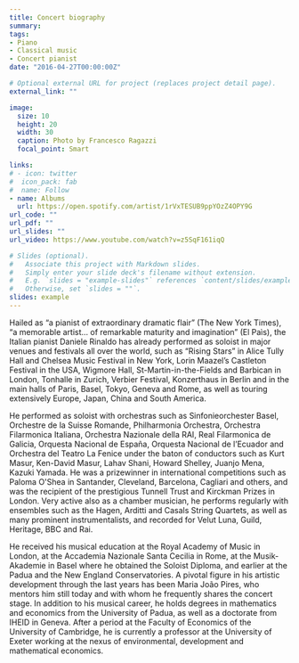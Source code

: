```yaml
---
title: Concert biography
summary: 
tags:
- Piano
- Classical music
- Concert pianist
date: "2016-04-27T00:00:00Z"

# Optional external URL for project (replaces project detail page).
external_link: ""

image:
  size: 10
  height: 20
  width: 30
  caption: Photo by Francesco Ragazzi
  focal_point: Smart

links:
# - icon: twitter
#  icon_pack: fab
#  name: Follow
- name: Albums
  url: https://open.spotify.com/artist/1rVxTESUB9ppYOzZ4OPY9G
url_code: ""
url_pdf: ""
url_slides: ""
url_video: https://www.youtube.com/watch?v=z5SqF161iqQ

# Slides (optional).
#   Associate this project with Markdown slides.
#   Simply enter your slide deck's filename without extension.
#   E.g. `slides = "example-slides"` references `content/slides/example-slides.md`.
#   Otherwise, set `slides = ""`.
slides: example
---
```


Hailed as “a pianist of extraordinary dramatic flair” (The New York Times), “a memorable artist… of remarkable maturity and imagination” (El Paìs), the Italian pianist Daniele Rinaldo has already performed as soloist in major venues and festivals all over the world, such as “Rising Stars” in Alice Tully Hall and Chelsea Music Festival in New York, Lorin Maazel’s Castleton Festival in the USA, Wigmore Hall, St-Martin-in-the-Fields and Barbican in London, Tonhalle in Zurich, Verbier Festival, Konzerthaus in Berlin and in the main halls of Paris, Basel, Tokyo, Geneva and Rome, as well as touring extensively Europe, Japan, China and South America.

He performed as soloist with orchestras such as Sinfonieorchester Basel, Orchestre de la Suisse Romande, Philharmonia Orchestra, Orchestra Filarmonica Italiana, Orchestra Nazionale della RAI, Real Filarmonica de Galicia, Orquesta Nacional de España, Orquesta Nacional de l’Ecuador and Orchestra del Teatro La Fenice under the baton of conductors such as Kurt Masur, Ken-David Masur, Lahav Shani, Howard Shelley, Juanjo Mena, Kazuki Yamada. He was a prizewinner in international competitions such as Paloma O'Shea in Santander, Cleveland, Barcelona, Cagliari and others, and was the recipient of the prestigious Tunnell Trust and Kirckman Prizes in London.  Very active also as a chamber musician, he performs regularly with ensembles such as the Hagen, Arditti and Casals String Quartets, as well as many prominent instrumentalists, and recorded for Velut Luna, Guild, Heritage, BBC and Rai.

He received his musical education at the Royal Academy of Music in London, at the Accademia Nazionale Santa Cecilia in Rome, at the Musik-Akademie in Basel where he obtained the Soloist Diploma, and earlier at the Padua and the New England Conservatories. A pivotal figure in his artistic development through the last years has been Maria João Pires, who mentors him still today and with whom he frequently shares the concert stage. In addition to his musical career, he holds degrees in mathematics and economics from the University of Padua, as well as a doctorate from IHEID in Geneva. After a period at the Faculty of Economics of the University of Cambridge, he is currently a professor at the University of Exeter working at the nexus of environmental, development and mathematical economics.
